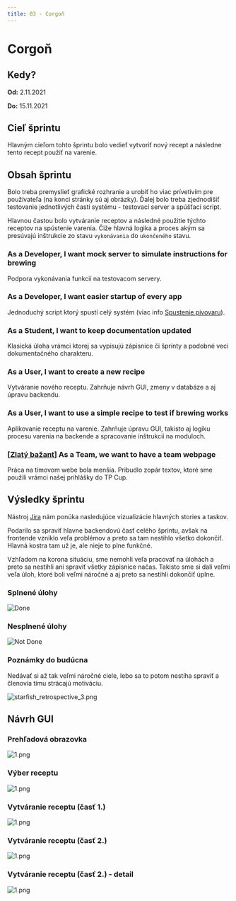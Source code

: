 ```yaml
---
title: 03 - Corgoň
---
```


# Corgoň

## Kedy?

**Od:** 2.11.2021

**Do:** 15.11.2021

## Cieľ šprintu

Hlavným cieľom tohto šprintu bolo vedieť vytvoriť nový recept a následne tento recept použiť na varenie.

## Obsah šprintu

Bolo treba premyslieť grafické rozhranie a urobiť ho viac prívetivím pre používateľa (na konci stránky sú aj obrázky). Ďalej bolo treba zjednodišiť testovanie jednotlivých častí systému - testovací server a spúšťací script.

Hlavnou častou bolo vytváranie receptov a následné použitie týchto receptov na spústenie varenia. Čiže hlavná logika a proces akým sa presúvajú inštrukcie zo stavu `vykonávania` do `ukončeného` stavu.

### As a Developer, I want mock server to simulate instructions for brewing

Podpora vykonávania funkcií na testovacom servery.

### As a Developer, I want easier startup of every app

Jednoduchý script ktorý spustí celý systém (viac info [Spustenie pivovaru](../../technical-doc/guide/startup.md)).

### As a Student, I want to keep documentation updated

Klasická úloha vrámci ktorej sa vypisujú zápisnice či šprinty a podobné veci dokumentačného charakteru.

### As a User, I want to create a new recipe

Vytváranie nového receptu. Zahrňuje návrh GUI, zmeny v databáze a aj úpravu backendu.

### As a User, I want to use a simple recipe to test if brewing works

Aplikovanie receptu na varenie. Zahrňuje úpravu GUI, takisto aj logiku procesu varenia na backende a spracovanie inštrukcií na moduloch.

### [[Zlatý bažant](01.md)] As a Team, we want to have a team webpage

Práca na tímovom webe bola menšia. Pribudlo zopár textov, ktoré sme použili vrámci našej prihlášky do TP Cup.

## Výsledky šprintu

Nástroj [Jira](../methodics/jira.md) nám ponúka nasledujúce vizualizácie hlavných stories a taskov.

Podarilo sa spraviť hlavne backendovú časť celého šprintu, avšak na frontende vzniklo veľa problémov a preto sa tam nestihlo všetko dokončiť. Hlavná kostra tam už je, ale nieje to plne funkčné.

Vzhľadom na korona situáciu, sme nemohli veľa pracovať na úlohách a preto sa nestihli ani spraviť všetky zápisnice načas. Takisto sme si dali veľmi veľa úloh, ktoré boli veľmi náročné a aj preto sa nestihli dokončiť úplne.

### Splnené úlohy

![Done](/img/sprints/sprint-03-1.png)

### Nesplnené úlohy

![Not Done](/img/sprints/sprint-03-2.png)

### Poznámky do budúcna

Nedávať si až tak veľmi náročné ciele, lebo sa to potom nestíha spraviť a členovia tímu strácajú motiváciu.

![starfish_retrospective_3.png](/img/starfish_retrospective_3.png)

## Návrh GUI

### Prehľadová obrazovka

![1.png](/img/sprints/04/main-page.png)

### Výber receptu

![1.png](/img/sprints/04/pick-recipe.png)

### Vytváranie receptu (časť 1.)

![1.png](/img/sprints/04/create-recipe-1.png)

### Vytváranie receptu (časť 2.)

![1.png](/img/sprints/04/create-recipe-2.png)

### Vytváranie receptu (časť 2.) - detail

![1.png](/img/sprints/04/create-recipe-2-2.png)
